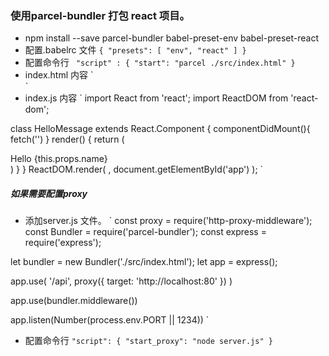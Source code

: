 ### 使用parcel-bundler 打包 react 项目。

- npm install --save parcel-bundler babel-preset-env babel-preset-react
- 配置.babelrc 文件
  `{
    "presets": [
        "env", "react"
    ]
  }`
- 配置命令行
  ` 
  "script" : {
      "start": "parcel ./src/index.html"
  }
  `
- index.html 内容
  `
  <body>
    <div id="app"></div>
    <script src="index.js"></script>
  </body>
  `
- index.js 内容
  `
import React from 'react';
import ReactDOM from 'react-dom';

class HelloMessage extends React.Component {
    componentDidMount(){
        fetch('')
    }
    render() {
        return (
            <div>Hello {this.props.name}</div>
        )
    }
}
ReactDOM.render(
    <HelloMessage name='parcel-react' />,
    document.getElementById('app')
);
  `
  ##### 如果需要配置proxy
  
  - 添加server.js 文件。
    `
const proxy = require('http-proxy-middleware');
const Bundler = require('parcel-bundler');
const express = require('express');

let bundler = new Bundler('./src/index.html');
let app = express();

app.use(
    '/api',
    proxy({
        target: 'http://localhost:80'
    })
)

app.use(bundler.middleware())

app.listen(Number(process.env.PORT || 1234))
    `
- 配置命令行
  `
   "script": {
      "start_proxy": "node server.js"
   }
  `
